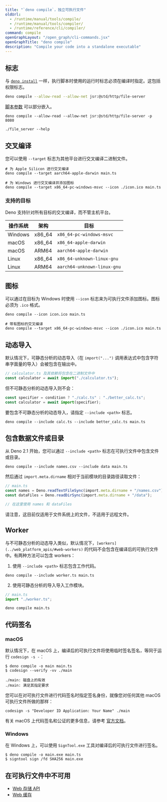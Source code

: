 ```yaml
---
title: "`deno compile`，独立可执行文件"
oldUrl:
  - /runtime/manual/tools/compile/
  - /runtime/manual/tools/compiler/
  - /runtime/reference/cli/compiler/
command: compile
openGraphLayout: "/open_graph/cli-commands.jsx"
openGraphTitle: "deno compile"
description: "Compile your code into a standalone executable"
---
```


## 标志

与 [`deno install`](/runtime/reference/cli/install/) 一样，执行脚本时使用的运行时标志必须在编译时指定。这包括权限标志。

```sh
deno compile --allow-read --allow-net jsr:@std/http/file-server
```

[脚本参数](/runtime/getting_started/command_line_interface/#passing-script-arguments) 可以部分嵌入。

```console
deno compile --allow-read --allow-net jsr:@std/http/file-server -p 8080

./file_server --help
```

## 交叉编译

您可以使用 `--target` 标志为其他平台进行交叉编译二进制文件。

```
# 为 Apple Silicon 进行交叉编译
deno compile --target aarch64-apple-darwin main.ts

# 为 Windows 进行交叉编译并添加图标
deno compile --target x86_64-pc-windows-msvc --icon ./icon.ico main.ts
```

### 支持的目标

Deno 支持针对所有目标的交叉编译，而不管主机平台。

| 操作系统 | 架构      | 目标                          |
| -------- | --------- | ----------------------------- |
| Windows  | x86_64    | `x86_64-pc-windows-msvc`      |
| macOS    | x86_64    | `x86_64-apple-darwin`         |
| macOS    | ARM64     | `aarch64-apple-darwin`        |
| Linux    | x86_64    | `x86_64-unknown-linux-gnu`    |
| Linux    | ARM64     | `aarch64-unknown-linux-gnu`   |

## 图标

可以通过在目标为 Windows 时使用 `--icon` 标志来为可执行文件添加图标。图标必须为 `.ico` 格式。

```
deno compile --icon icon.ico main.ts

# 带有图标的交叉编译
deno compile --target x86_64-pc-windows-msvc --icon ./icon.ico main.ts
```

## 动态导入

默认情况下，可静态分析的动态导入（在 `import("...")` 调用表达式中包含字符串字面量的导入）会被包含在输出中。

```ts
// calculator.ts 及其依赖将包含在二进制文件中
const calculator = await import("./calculator.ts");
```

但不可静态分析的动态导入则不会：

```ts
const specifier = condition ? "./calc.ts" : "./better_calc.ts";
const calculator = await import(specifier);
```

要包含不可静态分析的动态导入，请指定 `--include <path>` 标志。

```shell
deno compile --include calc.ts --include better_calc.ts main.ts
```

## 包含数据文件或目录

从 Deno 2.1 开始，您可以通过 `--include <path>` 标志在可执行文件中包含文件或目录。

```shell
deno compile --include names.csv --include data main.ts
```

然后通过 `import.meta.dirname` 相对于当前模块的目录路径读取文件：

```ts
// main.ts
const names = Deno.readTextFileSync(import.meta.dirname + "/names.csv");
const dataFiles = Deno.readDirSync(import.meta.dirname + "/data");

// 在这里使用 names 和 dataFiles
```

请注意，这目前仅适用于文件系统上的文件，不适用于远程文件。

## Worker

与不可静态分析的动态导入类似，默认情况下，`[workers](../web_platform_apis/#web-workers)` 的代码不会包含在编译后的可执行文件中。有两种方法可以包含 workers：

1. 使用 `--include <path>` 标志包含工作代码。

```shell
deno compile --include worker.ts main.ts
```

2. 使用可静态分析的导入导入工作模块。

```ts
// main.ts
import "./worker.ts";
```

```shell
deno compile main.ts
```

## 代码签名

### macOS

默认情况下，在 macOS 上，编译后的可执行文件将使用临时签名签名，等同于运行 `codesign -s -`：

```shell
$ deno compile -o main main.ts
$ codesign --verify -vv ./main

./main: 磁盘上的有效
./main: 满足其指定要求
```

您可以在对可执行文件进行代码签名时指定签名身份，就像您对任何其他 macOS 可执行文件所做的那样：

```shell
codesign -s "Developer ID Application: Your Name" ./main
```

有关 macOS 上代码签名和公证的更多信息，请参考 [官方文档](https://developer.apple.com/documentation/security/notarizing-macos-software-before-distribution)。

### Windows

在 Windows 上，可以使用 `SignTool.exe` 工具对编译后的可执行文件进行签名。

```shell
$ deno compile -o main.exe main.ts
$ signtool sign /fd SHA256 main.exe
```

## 在可执行文件中不可用

- [Web 存储 API](/runtime/reference/web_platform_apis/#web-storage)
- [Web 缓存](/api/web/~/Cache)
